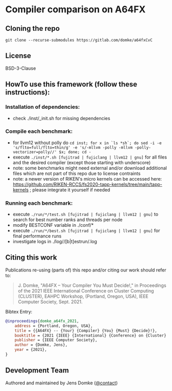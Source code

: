 # Compiler comparison on A64FX

## Cloning the repo
```
git clone --recurse-submodules https://gitlab.com/domke/a64fxCvC
```

## License
BSD-3-Clause

## HowTo use this framework (follow these instructions):
### Installation of dependencies:
- check ./inst/_init.sh for missing dependencies

### Compile each benchmark:
- for llvm12 without polly do ``cd inst; for x in `ls *sh`; do sed -i -e 's/flto=full/flto=thin/g' -e 's/-mllvm -polly -mllvm -polly-vectorizer=polly//' $x; done; cd -``
- execute `./inst/*.sh [fujitrad | fujiclang | llvm12 | gnu]` for all files and the desired compiler (except those starting with underscore)
- note: some benchmarks might need external and/or download additional files which are not part of this repo due to license contraints
- note: a newer version of RIKEN's micro kernels can be accessed here: https://github.com/RIKEN-RCCS/fs2020-tapp-kernels/tree/main/tapp-kernels ; please integrate it yourself if needed

### Running each benchmark:
- execute `./run/*/test.sh [fujitrad | fujiclang | llvm12 | gnu]` to search for best number ranks and threads per node
- modify BESTCONF variable in ./conf/*
- execute `./run/*/best.sh [fujitrad | fujiclang | llvm12 | gnu]` for final performance runs
- investigate logs in ./log/<hostname>/[b|t]estrun/<bench>.log

## Citing this work
Publications re-using (parts of) this repo and/or citing our work should refer to:
>J. Domke, "A64FX – Your Compiler You Must Decide!," in Proceedings of the 2021 IEEE International Conference on Cluster Computing (CLUSTER), EAHPC Workshop, (Portland, Oregon, USA), IEEE Computer Society, Sept. 2021.

Bibtex Entry:
```bibtex
@inproceedings{domke_a64fx_2021,
	address = {Portland, Oregon, USA},
	title = {{A64FX} -- {Your} {Compiler} {You} {Must} {Decide}!},
	booktitle = {2021 {IEEE} {International} {Conference} on {Cluster} {Computing} ({CLUSTER}), {EAHPC} {Workshop}},
	publisher = {IEEE Computer Society},
	author = {Domke, Jens},
	year = {2021},
}
```

## Development Team
Authored and maintained by Jens Domke ([@contact](http://domke.gitlab.io/#contact))
